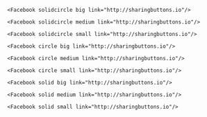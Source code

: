 ```react
<Facebook solidcircle big link="http://sharingbuttons.io"/>
```

```react
<Facebook solidcircle medium link="http://sharingbuttons.io"/>
```

```react
<Facebook solidcircle small link="http://sharingbuttons.io"/>
```

```react
<Facebook circle big link="http://sharingbuttons.io"/>
```

```react
<Facebook circle medium link="http://sharingbuttons.io"/>
```

```react
<Facebook circle small link="http://sharingbuttons.io"/>
```

```react
<Facebook solid big link="http://sharingbuttons.io"/>
```

```react
<Facebook solid medium link="http://sharingbuttons.io"/>
```

```react
<Facebook solid small link="http://sharingbuttons.io"/>
```
